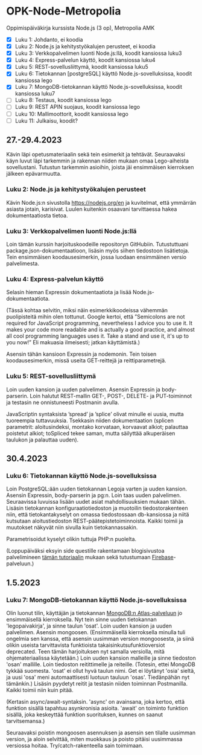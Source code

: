 # OPK-Node-Metropolia
Oppimispäiväkirja kurssista Node.js (3 op), Metropolia AMK

- [x] Luku 1: Johdanto, ei koodia
- [x] Luku 2: Node.js ja kehitystyökalujen perusteet, ei koodia
- [x] Luku 3: Verkkopalvelimen luonti Node.js:llä, koodit kansiossa luku3
- [x] Luku 4: Express-palvelun käyttö, koodit kansiossa luku4
- [x] Luku 5: REST-sovellusliittymä, koodit kansiossa luku5
- [x] Luku 6: Tietokannan [postgreSQL] käyttö Node.js-sovelluksissa, koodit kansiossa lego
- [x] Luku 7: MongoDB-tietokannan käyttö Node.js-sovelluksissa, koodit kansiossa luku7
- [ ] Luku 8: Testaus, koodit kansiossa lego
- [ ] Luku 9: REST APIN suojaus, koodit kansiossa lego
- [ ] Luku 10: Mallimoottorit, koodit kansiossa lego
- [ ] Luku 11: Julkaisu, koodit?

## 27.-29.4.2023

Kävin läpi opetusmateriaalin sekä tein esimerkit ja tehtävät. Seuraavaksi käyn luvut läpi tarkemmin ja 
rakennan niiden mukaan omaa Lego-aiheista sovellustani. Tutustun tarkemmin asioihin, joista jäi ensimmäisen 
kierroksen jälkeen epävarmuutta.

### Luku 2: Node.js ja kehitystyökalujen perusteet

Kävin Node.js:n sivustolla https://nodejs.org/en ja kuvitelmat, että ymmärrän asiasta jotain, karisivat. 
Luulen kuitenkin osaavani tarvittaessa hakea dokumentaatiosta tietoa.

### Luku 3: Verkkopalvelimen luonti Node.js:llä

Loin tämän kurssin harjoituskoodeille repositoryn GitHubiin. Tutustuttuani package.json-dokumentaatioon, 
lisäsin myös siihen tiedostoon lisätietoja. Tein ensimmäisen koodausesimerkin, jossa luodaan ensimmäinen 
versio palvelimesta.

### Luku 4: Express-palvelun käyttö

Selasin hieman Expressin dokumentaatiota ja lisää Node.js-dokumentaatiota.

(Tässä kohtaa selvitin, miksi näin esimerkkikoodeissa vähemmän puolipisteitä mihin olen tottunut. 
Google kertoi, että ”Semicolons are not required for JavaScript programming, nevertheless I advice you to use it. 
It makes your code more readable and is actually a good practice, and almost all cool programming languages uses it. 
Take a stand and use it, it's up to you now!” Eli makuasia ilmeisesti; jatkan käyttämistä.)

Asensin tähän kansioon Expressin ja nodemonin. Tein toisen koodausesimerkin, missä useita GET-reittejä ja reittiparametrejä.

### Luku 5: REST-sovellusliittymä
Loin uuden kansion ja uuden palvelimen. Asensin Expressin ja body-parserin. Loin halutut REST-mallin GET-, POST-, 
DELETE- ja PUT-toiminnot ja testasin ne onnistuneesti Postmanin avulla.

JavaScriptin syntaksista ’spread’ ja ’splice’ olivat minulle ei uusia, mutta tuoreempia tuttavuuksia. 
Tsekkasin niiden dokumentaation (splicen parametrit: aloitusindeksi, montako korvataan, korvaavat alkiot; palauttaa poistetut alkiot; 
toSpliced tekee saman, mutta säilyttää alkuperäisen taulukon ja palauttaa uuden).

## 30.4.2023

### Luku 6: Tietokannan käyttö Node.js-sovelluksissa

Loin PostgreSQL:ään uuden tietokannan Legoja varten ja uuden kansion. Asensin Expressin, body-parserin ja pg:n. 
Loin taas uuden palvelimen. Seuraavissa luvuissa lisään uudet asiat mahdollisuuksien mukaan tähän. Lisäsin tietokannan konfiguraatiotiedoston 
ja muotoilin tiedostorakenteen niin, että tietokantakyselyt on omassa tiedostossaan db-kansiossa ja niitä kutsutaan aloitustiedoston 
REST-päätepistetoiminnoista. Kaikki toimii ja muutokset näkyvät niin sivulla kuin tietokannassakin.

Parametrisoidut kyselyt olikin tuttuja PHP:n puolelta.

(Loppupäiväksi eksyin side questille rakentamaan blogisivustoa palvelimineen [tämän tutoriaalin](https://dev.to/themodernweb/fullstack-how-to-create-a-working-blogging-website-with-pure-html-css-and-js-in-2021-9di) mukaan sekä tutustumaan [Firebase](https://firebase.google.com/)-palveluun.)

## 1.5.2023

### Luku 7: MongoDB-tietokannan käyttö Node.js-sovelluksissa

Olin luonut tilin, käyttäjän ja tietokannan [MongoDB:n Atlas-palveluun](https://www.mongodb.com/atlas/database) jo ensimmäisellä kierroksella. 
Nyt tein sinne uuden tietokannan 'legopaivakirja', ja sinne taulun 'osat'. Loin 
uuden kansion ja uuden palvelimen. Asensin mongoosen. (Ensimmäisellä kierroksella minulla
tuli ongelmia sen kanssa, että asensin uusimman version mongoosesta, ja siinä olikin useista
tarvittavista funktioista takaisinkutsufunktioversiot deprecated. Teen tämän harjoituksen nyt 
samalla versiolla, mitä ohjemateriaalissa käytetään.) Loin uuden kansion malleille ja sinne tiedoston 'osan' mallille. Loin tiedoston reitittimelle ja reiteille. (Totesin, ettei MongoDB tykkää suomesta. 'osat' ei ollut hyvä taulun nimi. Get ei löytänyt 'osia' sieltä, ja uusi 'osa' meni automaattisesti luotuun tauluun 'osas'. Tiedänpähän nyt tämänkin.) Lisäsin pyydetyt reitit ja testasin niiden toiminnan Postmanilla. Kaikki toimii niin kuin pitää.

(Kertasin async/await-syntaksin. 'async' on avainsana, joka kertoo, että funktion sisällä tapahtuu asynkronisia asioita. 'await' on toiminto funktion sisällä, joka keskeyttää funktion suorituksen, kunnes on saanut tarvitsemansa.)

Seuraavaksi poistin mongoosen asennuksen ja asensin sen tilalle uusimman version, ja aloin selvittää, miten muokkaus ja poisto pitäisi
uusimmassa versiossa hoitaa. Try/catch-rakenteella sain toimimaan.







